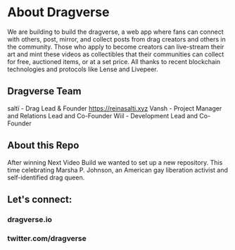 # About Dragverse
We are building to build the dragverse, a web app where fans can connect with others, post, mirror, and collect posts from drag creators and others in the community. Those who apply to become creators can live-stream their art and mint these videos as collectibles that their communities can collect for free, auctioned items, or at a set price. All thanks to recent blockchain technologies and protocols like Lense and Livepeer. 

## Dragverse Team
saltï - Drag Lead & Founder https://reinasalti.xyz
Vansh - Project Manager and Relations Lead and Co-Founder
Wiil - Development Lead and Co-Founder

## About this Repo
After winning Next Video Build we wanted to set up a new repository. This time celebrating Marsha P. Johnson, an American gay liberation activist and self-identified drag queen.

## Let's connect: 
### dragverse.io
### twitter.com/dragverse